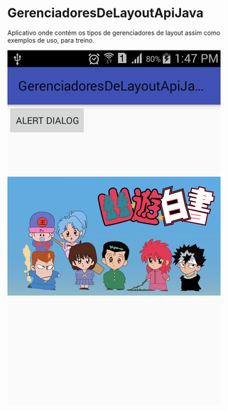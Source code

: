 # GerenciadoresDeLayoutApiJava

Aplicativo onde contém os tipos de gerenciadores de layout assim como exemplos de uso, para treino.

<p><img src="print/yuyuhakusho.png"/><p>